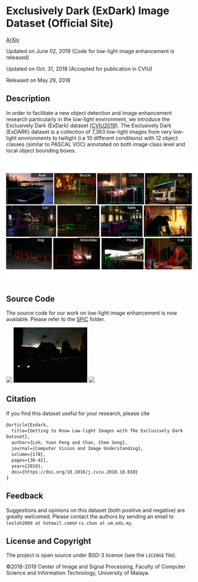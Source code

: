 # Exclusively Dark (ExDark) Image Dataset (Official Site)
[ArXiv](http://cs-chan.com/doc/cviu.pdf)

Updated on June 02, 2019 (Code for low-light image enhancement is released)

Updated on Oct. 31, 2018 (Accepted for publication in CVIU)

Released on May 29, 2018

## Description

In order to facilitate a new object detection and image enhancement research particularly in the low-light environment, we introduce the Exclusively Dark (ExDark) dataset [(CVIU2019)](http://cs-chan.com/doc/cviu.pdf). The Exclusively Dark (ExDARK) dataset is a collection of 7,363 low-light images from very low-light environments to twilight (i.e 10 different conditions) with 12 object classes (similar to PASCAL VOC) annotated on both image class level and local object bounding boxes. 

![demo](Exdark.gif)

## Source Code 
The source code for our work on low-light image enhancement is now available. Please refer to the [SPIC](https://github.com/cs-chan/Exclusively-Dark-Image-Dataset/tree/master/SPIC) folder.

<img src="SPIC/2015_00003.gif" height="150" > <img src="SPIC/2015_02446.gif" height="150" > <img src="SPIC/2015_06400.gif" height="150" >


## Citation
If you find this dataset useful for your research, please cite
```
@article{Exdark,
  title={Getting to Know Low-light Images with The Exclusively Dark Dataset},
  author={Loh, Yuen Peng and Chan, Chee Seng},
  journal={Computer Vision and Image Understanding},
  volume={178},
  pages={30-42},
  year={2019},
  doi={https://doi.org/10.1016/j.cviu.2018.10.010}
}
```

## Feedback
Suggestions and opinions on this dataset (both positive and negative) are greatly welcomed. Please contact the authors by sending an email to
`lexloh2009 at hotmail.com`or `cs.chan at um.edu.my`.

## License and Copyright
The project is open source under BSD-3 license (see the ``` LICENSE ``` file).

&#169;2018-2019 Center of Image and Signal Processing, Faculty of Computer Science and Information Technology, University of Malaya.
